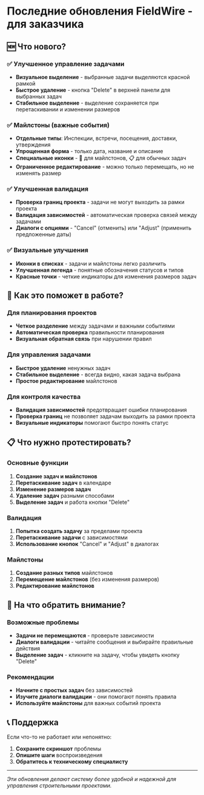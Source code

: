# Последние обновления FieldWire - для заказчика

## 🆕 Что нового?

### ✅ Улучшенное управление задачами
- **Визуальное выделение** - выбранные задачи выделяются красной рамкой
- **Быстрое удаление** - кнопка "Delete" в верхней панели для выбранных задач
- **Стабильное выделение** - выделение сохраняется при перетаскивании и изменении размеров

### ✅ Майлстоны (важные события)
- **Отдельные типы**: Инспекции, встречи, посещения, доставки, утверждения
- **Упрощенная форма** - только дата, название и описание
- **Специальные иконки** - 🎯 для майлстонов, 📋 для обычных задач
- **Ограниченное редактирование** - можно только перемещать, но не изменять размер

### ✅ Улучшенная валидация
- **Проверка границ проекта** - задачи не могут выходить за рамки проекта
- **Валидация зависимостей** - автоматическая проверка связей между задачами
- **Диалоги с опциями** - "Cancel" (отменить) или "Adjust" (применить предложенные даты)

### ✅ Визуальные улучшения
- **Иконки в списках** - задачи и майлстоны легко различить
- **Улучшенная легенда** - понятные обозначения статусов и типов
- **Красные точки** - четкие индикаторы для изменения размеров задач

## 🎯 Как это поможет в работе?

### Для планирования проектов
- **Четкое разделение** между задачами и важными событиями
- **Автоматическая проверка** правильности планирования
- **Визуальная обратная связь** при нарушении правил

### Для управления задачами
- **Быстрое удаление** ненужных задач
- **Стабильное выделение** - всегда видно, какая задача выбрана
- **Простое редактирование** майлстонов

### Для контроля качества
- **Валидация зависимостей** предотвращает ошибки планирования
- **Проверка границ** не позволяет задачам выходить за рамки проекта
- **Визуальные индикаторы** помогают быстро понять статус

## 📋 Что нужно протестировать?

### Основные функции
1. **Создание задач и майлстонов**
2. **Перетаскивание задач** в календаре
3. **Изменение размеров задач**
4. **Удаление задач** разными способами
5. **Выделение задач** и работа кнопки "Delete"

### Валидация
1. **Попытка создать задачу** за пределами проекта
2. **Перетаскивание задачи** с зависимостями
3. **Использование кнопок** "Cancel" и "Adjust" в диалогах

### Майлстоны
1. **Создание разных типов** майлстонов
2. **Перемещение майлстонов** (без изменения размеров)
3. **Редактирование майлстонов**

## 🚨 На что обратить внимание?

### Возможные проблемы
- **Задачи не перемещаются** - проверьте зависимости
- **Диалоги валидации** - читайте сообщения и выбирайте правильные действия
- **Выделение задач** - кликните на задачу, чтобы увидеть кнопку "Delete"

### Рекомендации
- **Начните с простых задач** без зависимостей
- **Изучите диалоги валидации** - они помогают понять правила
- **Используйте майлстоны** для важных событий проекта

## 📞 Поддержка

Если что-то не работает или непонятно:
1. **Сохраните скриншот** проблемы
2. **Опишите шаги** воспроизведения
3. **Обратитесь к техническому специалисту**

---

*Эти обновления делают систему более удобной и надежной для управления строительными проектами.*
